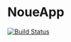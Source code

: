 # NoueApp
[![Build Status](https://travis-ci.org/eolme/NoueApp.svg?branch=release)](https://travis-ci.org/eolme/NoueApp)